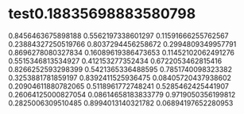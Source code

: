# test0.18835698883580798
0.8456463675898188
0.5562197338601297
0.11591666255762567
0.23884327250519766
0.8037294456258672
0.2994809349957791
0.8696278080327834
0.16089619386473653
0.11452102062491276
0.5515346813534927
0.412153277352434
0.6722053462815416
0.8266252593298399
0.5421365336488595
0.7851740098323382
0.3253881781859197
0.8392411525936475
0.08405720437938602
0.20904611880782065
0.5118961772748241
0.5285462425441907
0.26064125000827054
0.08614658183833779
0.9719050356199812
0.2825006309510485
0.8994013140321782
0.06894197652280953
